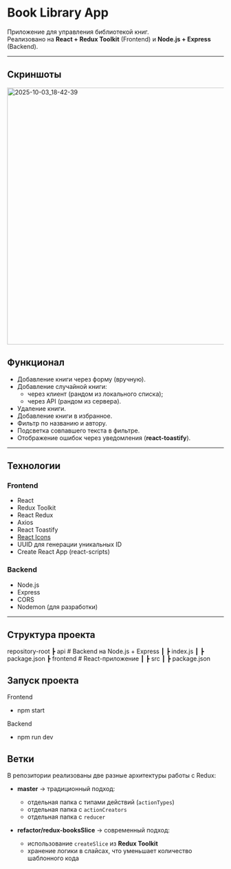 # Book Library App

Приложение для управления библиотекой книг.  
Реализовано на **React + Redux Toolkit** (Frontend) и **Node.js + Express** (Backend).  

---

## Скриншоты


<img width="1148" height="596" alt="2025-10-03_18-42-39" src="https://github.com/user-attachments/assets/ee7d6577-fd10-4389-bf7d-11f05207505a" />


## Функционал

- Добавление книги через форму (вручную).
- Добавление случайной книги:
  - через клиент (рандом из локального списка);
  - через API (рандом из сервера).
- Удаление книги.
- Добавление книги в избранное.
- Фильтр по названию и автору.
- Подсветка совпавшего текста в фильтре.
- Отображение ошибок через уведомления (**react-toastify**).

---

## Технологии

### Frontend
- React
- Redux Toolkit
- React Redux
- Axios
- React Toastify
- [React Icons](https://react-icons.github.io/react-icons/)
- UUID для генерации уникальных ID
- Create React App (react-scripts)

### Backend
- Node.js
- Express
- CORS
- Nodemon (для разработки)

---

## Структура проекта

repository-root
┣ api # Backend на Node.js + Express
┃ ┣ index.js
┃ ┣ package.json
┣ frontend # React-приложение
┃ ┣ src
┃ ┣ package.json

## Запуск проекта

Frontend
- npm start

Backend
- npm run dev

## Ветки

В репозитории реализованы две разные архитектуры работы с Redux:

- **master** → традиционный подход:
  - отдельная папка с типами действий (`actionTypes`)
  - отдельная папка с `actionCreators`
  - отдельная папка с `reducer`

- **refactor/redux-booksSlice** → современный подход:
  - использование `createSlice` из **Redux Toolkit**
  - хранение логики в слайсах, что уменьшает количество шаблонного кода
 
